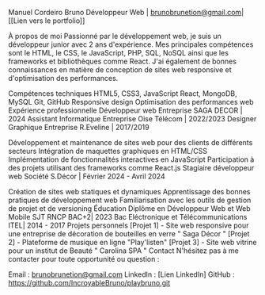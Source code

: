 Manuel Cordeiro Bruno
Développeur Web  | brunobrunetion@gmail.com| [[Lien vers le portfolio]]

À propos de moi
Passionné par le développement web, je suis un développeur junior avec 2 ans d'expérience. Mes principales compétences sont le HTML, le CSS, le JavaScript, PHP, SQL, NoSQL ainsi que les frameworks et bibliothèques comme React. J'ai également de bonnes connaissances en matière de conception de sites web responsive et d'optimisation des performances.

Compétences techniques
HTML5, CSS3, JavaScript
React,
MongoDB, MySQL
Git, GitHub
Responsive design
Optimisation des performances web
Expérience professionnelle
Développeur web 
Entreprise SAGA DECOR | 2024 
Assistant Informatique
Entreprise Oise Télécom | 2022/2023 
Designer Graphique
Entreprise R.Eveline | 2017/2019


Développement et maintenance de sites web pour des clients de différents secteurs
Intégration de maquettes graphiques en HTML/CSS
Implémentation de fonctionnalités interactives en JavaScript
Participation à des projets utilisant des frameworks comme React.js 
Stagiaire développeur web
Société S.Décor | Février 2024 - Avril 2024

Création de sites web statiques et dynamiques
Apprentissage des bonnes pratiques de développement web
Familiarisation avec les outils de gestion de projet et de versioning
Éducation
Diplôme en Développeur Web et Web Mobile
SJT RNCP BAC+2| 2023
Bac Eléctronique et Télécommunications
ITEL| 2014 - 2017
Projets personnels
[Projet 1] - Site web responsive pour une entreprise de décoration de bouteilles en verre " Saga Décor " 
[Projet 2] - Plateforme de musique en ligne "Play'listen"
[Projet 3] - Site web vitrine pour un institut de Beauté " Carolina SPA "
Contact
N'hésitez pas à me contacter pour toute opportunité ou question :

Email : brunobrunetion@gmail.com
LinkedIn : [Lien LinkedIn]
GitHub : https://github.com/IncroyableBruno/playbruno.git
